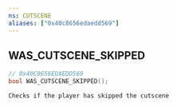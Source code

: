 ```yaml
---
ns: CUTSCENE
aliases: ["0x40c8656edaedd569"]
---
```

## WAS_CUTSCENE_SKIPPED

```c
// 0x40C8656EDAEDD569
bool WAS_CUTSCENE_SKIPPED();
```

```
Checks if the player has skipped the cutscene
```
